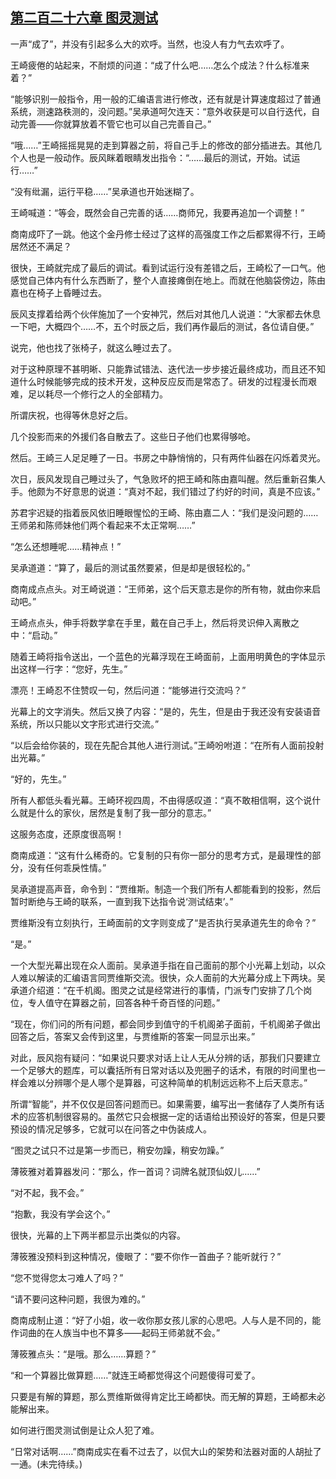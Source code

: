 ## [第二百二十六章 图灵测试](https://www.xxbiquge.com/11_11207/8942392.html)


  一声“成了”，并没有引起多么大的欢呼。当然，也没人有力气去欢呼了。

  王崎疲倦的站起来，不耐烦的问道：“成了什么吧……怎么个成法？什么标准来着？”

  “能够识别一般指令，用一般的汇编语言进行修改，还有就是计算速度超过了普通系统，测速路秩测的，没问题。”吴承道呵欠连天：“意外收获是可以自行迭代，自动完善——你就算放着不管它也可以自己完善自己。”

  “哦……”王崎摇摇晃晃的走到算器之前，将自己手上的修改的部分插进去。其他几个人也是一般动作。辰风眯着眼睛发出指令：“……最后的测试，开始。试运行……”

  “没有纰漏，运行平稳……”吴承道也开始迷糊了。

  王崎喊道：“等会，既然会自己完善的话……商师兄，我要再追加一个调整！”

  商南成吓了一跳。他这个金丹修士经过了这样的高强度工作之后都累得不行，王崎居然还不满足？

  很快，王崎就完成了最后的调试。看到试运行没有差错之后，王崎松了一口气。他感觉自己体内有什么东西断了，整个人直接瘫倒在地上。而就在他脑袋傍边，陈由嘉也在椅子上昏睡过去。

  辰风支撑着给两个伙伴施加了一个安神咒，然后对其他几人说道：“大家都去休息一下吧，大概四个……不，五个时辰之后，我们再作最后的测试，各位请自便。”

  说完，他也找了张椅子，就这么睡过去了。

  对于这种原理不甚明晰、只能靠试错法、迭代法一步步接近最终成功，而且还不知道什么时候能够完成的技术开发，这种反应反而是常态了。研发的过程漫长而艰难，足以耗尽一个修行之人的全部精力。

  所谓庆祝，也得等休息好之后。

  几个投影而来的外援们各自散去了。这些日子他们也累得够呛。

  然后。王崎三人足足睡了一日。书房之中静悄悄的，只有两件仙器在闪烁着灵光。

  次日，辰风发现自己睡过头了，气急败坏的把王崎和陈由嘉叫醒。然后重新召集人手。他颇为不好意思的说道：“真对不起，我们错过了约好的时间，真是不应该。”

  苏君宇迟疑的指着辰风依旧睡眼惺忪的王崎、陈由嘉二人：“我们是没问题的……王师弟和陈师妹他们两个看起来不太正常啊……”

  “怎么还想睡呢……精神点！”

  吴承道道：“算了，最后的测试虽然要紧，但是却是很轻松的。”

  商南成点点头。对王崎说道：“王师弟，这个后天意志是你的所有物，就由你来启动吧。”

  王崎点点头，伸手将数学拿在手里，戴在自己手上，然后将灵识伸入离散之中：“启动。”

  随着王崎将指令送出，一个蓝色的光幕浮现在王崎面前，上面用明黄色的字体显示出这样一行字：“您好，先生。”

  漂亮！王崎忍不住赞叹一句，然后问道：“能够进行交流吗？”

  光幕上的文字消失。然后又换了内容：“是的，先生，但是由于我还没有安装语音系统，所以只能以文字形式进行交流。”

  “以后会给你装的，现在先配合其他人进行测试。”王崎吩咐道：“在所有人面前投射出光幕。”

  “好的，先生。”

  所有人都低头看光幕。王崎环视四周，不由得感叹道：“真不敢相信啊，这个说什么就是什么的家伙，居然是复制了我一部分的意志。”

  这服务态度，还原度很高啊！

  商南成道：“这有什么稀奇的。它复制的只有你一部分的思考方式，是最理性的部分，没有任何乖戾性情。”

  吴承道提高声音，命令到：“贾维斯。制造一个我们所有人都能看到的投影，然后暂时断绝与王崎的联系，一直到我下达指令说‘测试结束’。”

  贾维斯没有立刻执行，王崎面前的文字则变成了“是否执行吴承道先生的命令？”

  “是。”

  一个大型光幕出现在众人面前。吴承道手指在自己面前的那个小光幕上划动，以众人难以解读的汇编语言同贾维斯交流。很快，众人面前的大光幕分成上下两块。吴承道介绍道：“在千机阁。图灵之试是经常进行的事情，门派专门安排了几个岗位，专人值守在算器之前，回答各种千奇百怪的问题。”

  “现在，你们问的所有问题，都会同步到值守的千机阁弟子面前，千机阁弟子做出回答之后，答案又会传到这里，与贾维斯的答案一同显示出来。”

  对此，辰风抱有疑问：“如果说只要求对话上让人无从分辨的话，那我们只要建立一个足够大的题库，可以囊括所有日常对话以及兜圈子的话术，有限的时间里也一样会难以分辨哪个是人哪个是算器，可这种简单的机制远远称不上后天意志。”

  所谓“智能”，并不仅仅是回答问题而已。如果需要，编写出一套储存了人类所有话术的应答机制很容易的。虽然它只会根据一定的话语给出预设好的答案，但是只要预设的情况足够多，它就可以在问答之中伪装成人。

  “图灵之试只不过是第一步而已，稍安勿躁，稍安勿躁。”

  薄筱雅对着算器发问：“那么，作一首词？词牌名就顶仙奴儿……”

  “对不起，我不会。”

  “抱歉，我没有学会这个。”

  很快，光幕的上下两半都显示出类似的内容。

  薄筱雅没预料到这种情况，傻眼了：“要不你作一首曲子？能听就行？”

  “您不觉得您太刁难人了吗？”

  “请不要问这种问题，我很为难的。”

  商南成制止道：“好了小姐，收一收你那女孩儿家的心思吧。人与人是不同的，能作词曲的在人族当中也不算多——起码王师弟就不会。”

  薄筱雅点头：“是哦。那么……算题？”

  “和一个算器比做算题……”就连王崎都觉得这个问题傻得可爱了。

  只要是有解的算题，那么贾维斯做得肯定比王崎都快。而无解的算题，王崎都未必能解出来。

  如何进行图灵测试倒是让众人犯了难。

  “日常对话啊……”商南成实在看不过去了，以侃大山的架势和法器对面的人胡扯了一通。(未完待续。)
